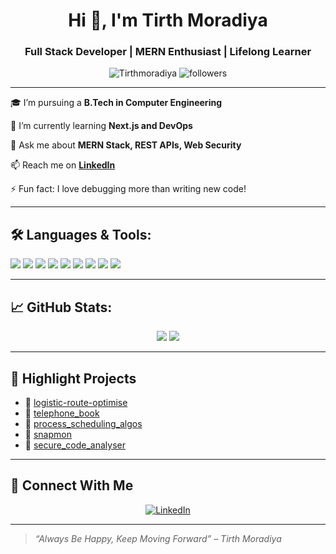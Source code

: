 <h1 align="center">Hi 👋, I'm Tirth Moradiya</h1>
<h3 align="center">Full Stack Developer | MERN Enthusiast | Lifelong Learner</h3>

<p align="center">
  <img src="https://komarev.com/ghpvc/?username=Tirthmoradiya&label=Profile%20views&color=0e75b6&style=flat" alt="Tirthmoradiya" />
  <img src="https://img.shields.io/github/followers/Tirthmoradiya?label=Follow&style=social" alt="followers" />
</p>

---

🎓 I’m pursuing a **B.Tech in Computer Engineering**

🌱 I’m currently learning **Next.js and DevOps**

💬 Ask me about **MERN Stack, REST APIs, Web Security**

📫 Reach me on **[LinkedIn](https://www.linkedin.com/in/tirth-moradiya-738927253/)**

⚡ Fun fact: I love debugging more than writing new code!

---

## 🛠️ Languages & Tools:

<p align="left">
  <img src="https://img.shields.io/badge/JavaScript-F7DF1E?style=for-the-badge&logo=javascript&logoColor=black" />
  <img src="https://img.shields.io/badge/React-20232A?style=for-the-badge&logo=react&logoColor=61DAFB" />
  <img src="https://img.shields.io/badge/Node.js-339933?style=for-the-badge&logo=nodedotjs&logoColor=white" />
  <img src="https://img.shields.io/badge/MongoDB-4EA94B?style=for-the-badge&logo=mongodb&logoColor=white" />
  <img src="https://img.shields.io/badge/Express.js-000000?style=for-the-badge&logo=express&logoColor=white" />
  <img src="https://img.shields.io/badge/C++-00599C?style=for-the-badge&logo=c%2B%2B&logoColor=white" />
  <img src="https://img.shields.io/badge/Java-ED8B00?style=for-the-badge&logo=java&logoColor=white" />
  <img src="https://img.shields.io/badge/Git-F05032?style=for-the-badge&logo=git&logoColor=white" />
  <img src="https://img.shields.io/badge/Linux-FCC624?style=for-the-badge&logo=linux&logoColor=black" />
</p>

---

## 📈 GitHub Stats:

<p align="center">
  <img src="https://github-readme-stats.vercel.app/api?username=Tirthmoradiya&show_icons=true&theme=github_dark" />
  <img src="https://github-readme-stats.vercel.app/api/top-langs/?username=Tirthmoradiya&layout=compact&theme=github_dark" />
</p>

---

## 🚀 Highlight Projects

- 🔧 [logistic-route-optimise](https://github.com/Tirthmoradiya/logistic-route-optimise)
- 📖 [telephone_book](https://github.com/Tirthmoradiya/telephone_book)
- 🧠 [process_scheduling_algos](https://github.com/Tirthmoradiya/process_scheduling_algos)
- 📸 [snapmon](https://github.com/Tirthmoradiya/snapmon)
- 🔐 [secure_code_analyser](https://github.com/Tirthmoradiya/secure_code_analyser)

---

## 🔗 Connect With Me

<p align="center">
  <a href="https://www.linkedin.com/in/tirth-moradiya-738927253/" target="_blank">
    <img src="https://img.shields.io/badge/LinkedIn-blue?style=for-the-badge&logo=linkedin" alt="LinkedIn" />
  </a>
</p>

---

> *“Always Be Happy, Keep Moving Forward” – Tirth Moradiya*

